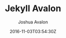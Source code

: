 ---
title: "Jekyll Avalon"
github: https://github.com/joshuaavalon/Jekyll-Avalon
demo: https://joshuaavalon.github.io/Jekyll-Avalon/
author: Joshua Avalon

ssg:
  - Jekyll
cms:
  - No Cms
date: 2016-11-03T03:54:30Z
github_branch: master
description: "Materialize Jekyll theme"
---